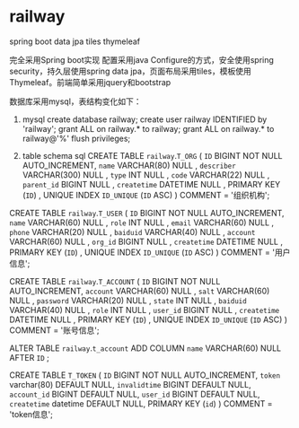 # railway
spring boot data jpa tiles thymeleaf

完全采用Spring boot实现
配置采用java Configure的方式，安全使用spring security，持久层使用spring data jpa，页面布局采用tiles，模板使用Thymeleaf。前端简单采用jquery和bootstrap

数据库采用mysql，表结构变化如下：

1. mysql 
		create database railway;
		create user  railway   IDENTIFIED by 'railway';
		grant ALL on  railway.* to railway;
		grant ALL on railway.* to railway@'%'
		flush  privileges;
	
2. table schema sql
CREATE  TABLE `railway`.`T_ORG` (
  `ID` BIGINT NOT NULL AUTO_INCREMENT,
  `name` VARCHAR(80) NULL ,
  `describer` VARCHAR(300) NULL ,
  `type` INT NULL ,
  `code` VARCHAR(22) NULL ,
  `parent_id` BIGINT NULL ,
  `createtime` DATETIME NULL ,
  PRIMARY KEY (`ID`) ,
  UNIQUE INDEX `ID_UNIQUE` (`ID` ASC) )
COMMENT = '组织机构';

CREATE  TABLE `railway`.`T_USER` (
  `ID` BIGINT NOT NULL AUTO_INCREMENT,
  `name` VARCHAR(60) NULL ,
  `role` INT NULL ,
  `email` VARCHAR(60) NULL ,
  `phone` VARCHAR(20) NULL ,
  `baiduid` VARCHAR(40) NULL ,
  `account` VARCHAR(60) NULL ,
  `org_id` BIGINT NULL ,
  `createtime` DATETIME NULL ,
  PRIMARY KEY (`ID`) ,
  UNIQUE INDEX `ID_UNIQUE` (`ID` ASC) )
COMMENT = '用户信息';

CREATE  TABLE `railway`.`T_ACCOUNT` (
  `ID` BIGINT NOT NULL AUTO_INCREMENT,
  `account` VARCHAR(60) NULL ,
  `salt` VARCHAR(60) NULL ,
  `password` VARCHAR(20) NULL ,
  `state` INT NULL ,
  `baiduid` VARCHAR(40) NULL ,
  `role` INT NULL ,
  `user_id` BIGINT NULL ,
  `createtime` DATETIME NULL ,
  PRIMARY KEY (`ID`) ,
  UNIQUE INDEX `ID_UNIQUE` (`ID` ASC) )
COMMENT = '账号信息';


ALTER TABLE `railway`.`t_account` ADD COLUMN `name` VARCHAR(60) NULL  AFTER `ID` ;

CREATE TABLE `T_TOKEN` (
  `ID` BIGINT NOT NULL AUTO_INCREMENT,
  `token` varchar(80) DEFAULT NULL,
  `invalidtime` BIGINT DEFAULT NULL,
  `account_id` BIGINT DEFAULT NULL,
  `user_id` BIGINT DEFAULT NULL,
  `createtime` datetime DEFAULT NULL,
  PRIMARY KEY (`id`)
) COMMENT = 'token信息';